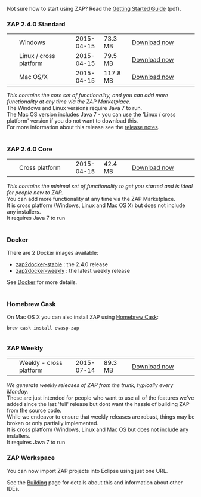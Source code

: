Not sure how to start using ZAP? Read the [Getting Started Guide](https://github.com/zaproxy/zaproxy/releases/download/2.4.0/ZAPGettingStartedGuide-2.4.pdf) (pdf).

### ZAP 2.4.0 Standard

<table width='80%'>
<tr>
<td width='5%'></td><td width='30%'>Windows</td><td width='15%'>2015-04-15</td><td width='15%'>73.3 MB</td><td><a href='https://github.com/zaproxy/zaproxy/releases/download/2.4.0/ZAP_2.4.0_Windows.exe'>Download now</a></td>
</tr>
<tr>
<td width='5%'></td><td width='30%'>Linux / cross platform</td><td width='15%'>2015-04-15</td><td width='15%'>79.5 MB</td><td><a href='https://github.com/zaproxy/zaproxy/releases/download/2.4.0/ZAP_2.4.0_Linux.tar.gz'>Download now</a></td>
</tr>
<tr>
<td width='5%'></td><td width='30%'>Mac OS/X</td><td width='15%'>2015-04-15</td><td width='15%'>117.8 MB</td><td><a href='https://github.com/zaproxy/zaproxy/releases/download/2.4.0/ZAP_2.4.0_Mac_OS_X.dmg'>Download now</a></td>
</tr>
</table>

_This contains the core set of functionality, and you can add more functionality at any time via the ZAP Marketplace._<br>
The Windows and Linux versions require Java 7 to run.<br>
The Mac OS version includes Java 7 - you can use the 'Linux / cross platform' version if you do not want to download this.<br>
For more information about this release see the <a href='https://github.com/zaproxy/zap-core-help/wiki/HelpReleases2_4_0'>release notes</a>.<br>
<br>
<h3>ZAP 2.4.0 Core</h3>

<table width='80%'>
<tr>
<td width='5%'></td><td width='30%'>Cross platform</td><td width='15%'>2015-04-15</td><td width='15%'>42.4 MB</td><td><a href='https://github.com/zaproxy/zaproxy/releases/download/2.4.0/ZAP_2.4.0_Core.tar.gz'>Download now</a></td>
</tr>
</table>

<i>This contains the minimal set of functionality to get you started and is ideal for people new to ZAP.</i><br>
You can add more functionality at any time via the ZAP Marketplace.<br>
It is cross platform (Windows, Linux and Mac OS X) but does not include any installers.<br>
It requires Java 7 to run<br>
<br>
<h3>Docker</h3>

There are 2 Docker images available:<br>
<ul><li><a href='https://registry.hub.docker.com/u/owasp/zap2docker-stable/'>zap2docker-stable</a> : the 2.4.0 release<br>
</li><li><a href='https://registry.hub.docker.com/u/owasp/zap2docker-weekly/'>zap2docker-weekly</a> : the latest weekly release</li></ul>

See <a href='Docker'>Docker</a> for more details.<br>
<br>
<h3>Homebrew Cask</h3>
On Mac OS X you can also install ZAP using <a href='http://caskroom.io/'>Homebrew Cask</a>:<br>
<pre><code>brew cask install owasp-zap<br>
</code></pre>

<h3>ZAP Weekly</h3>

<table width='80%'>
<tr>
<td width='5%'></td><td width='30%'>Weekly - cross platform</td><td width='15%'>2015-07-14</td><td width='15%'>89.3 MB</td><td><a href='https://github.com/zaproxy/zaproxy/releases/download/w2015-07-14/ZAP_WEEKLY_D-2015-07-14.zip'>Download now</a></td>
</tr>
</table>

<i>We generate weekly releases of ZAP from the trunk, typically every Monday.</i><br>
These are just intended for people who want to use all of the features we've added since the last 'full' release but dont want the hassle of building ZAP from the source code.<br>
While we endeavor to ensure that weekly releases are robust, things may be broken or only partially implemented.<br>
It is cross platform (Windows, Linux and Mac OS but does not include any installers.<br>
It requires Java 7 to run<br>

<h3>ZAP Workspace</h3>
You can now import ZAP projects into Eclipse using just one URL.

See the [Building](Building) page for details about this and information about other IDEs.